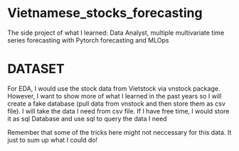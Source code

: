 # Vietnamese_stocks_forecasting
The side project of what I learned: Data Analyst, multiple multivariate time series forecasting with Pytorch forecasting and MLOps

# DATASET
For EDA, I would use the stock data from Vietstock via vnstock package. However, I want to show more of what I learned in the past years so I will create  a fake database (pull data from vnstock and then store them as csv file). I will take the data I need from csv file. If I have free time, I would store it as sql Database and use sql to query the data I need

Remember that some of the tricks here might not neccessary for this data. It just to sum up what I could do!